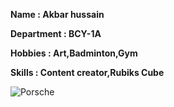 **Name : Akbar hussain**

**Department : BCY-1A**

**Hobbies : Art,Badminton,Gym**

**Skills : Content creator,Rubiks Cube**


![Porsche](https://github.com/user-attachments/assets/90904921-a12a-40bb-b324-0650fa19d831)


